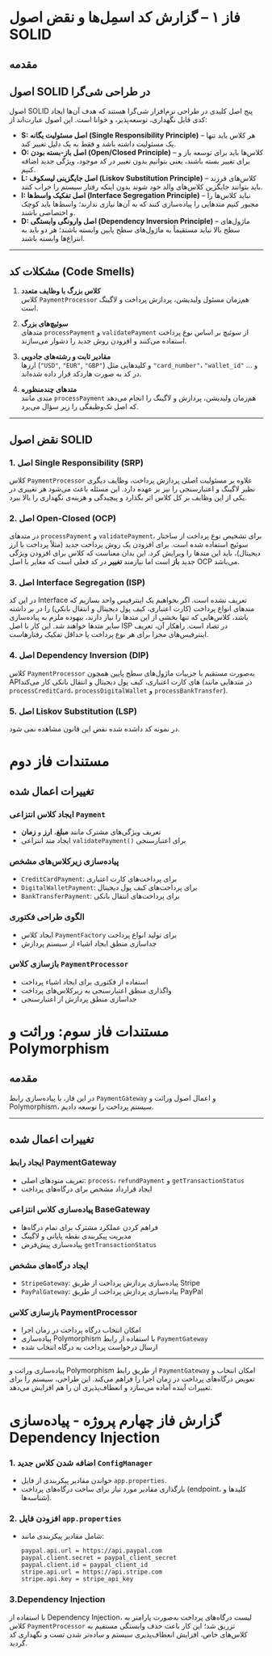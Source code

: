 # فاز ۱ – گزارش کد اسمِل‌ها و نقض اصول SOLID

## مقدمه
## اصول SOLID در طراحی شی‌گرا

اصول SOLID پنج اصل کلیدی در طراحی نرم‌افزار شی‌گرا هستند که هدف آن‌ها ایجاد کدی قابل نگهداری، توسعه‌پذیر، و خوانا است. این اصول عبارت‌اند از:

- **S: اصل مسئولیت یگانه (Single Responsibility Principle)** – هر کلاس باید تنها یک مسئولیت داشته باشد و فقط به یک دلیل تغییر کند.
- **O: اصل باز-بسته بودن (Open/Closed Principle)** – کلاس‌ها باید برای توسعه باز و برای تغییر بسته باشند، یعنی بتوانیم بدون تغییر در کد موجود، ویژگی جدید اضافه کنیم.
- **L: اصل جایگزینی لیسکوف (Liskov Substitution Principle)** – کلاس‌های فرزند باید بتوانند جایگزین کلاس‌های والد خود شوند بدون اینکه رفتار سیستم را خراب کنند.
- **I: اصل تفکیک واسط‌ها (Interface Segregation Principle)** – نباید کلاس‌ها را مجبور کنیم متدهایی را پیاده‌سازی کنند که به آن‌ها نیازی ندارند؛ واسط‌ها باید کوچک و اختصاصی باشند.
- **D: اصل وارونگی وابستگی (Dependency Inversion Principle)** – ماژول‌های سطح بالا نباید مستقیماً به ماژول‌های سطح پایین وابسته باشند؛ هر دو باید به انتزاع‌ها وابسته باشند.

---

## مشکلات کد (Code Smells)

1. **کلاس بزرگ با وظایف متعدد**  
   کلاس `PaymentProcessor` هم‌زمان مسئول ولیدیشن، پردازش پرداخت و لاگینگ است.

2. **سوئیچ‌های بزرگ**  
   متدهای `processPayment` و `validatePayment` از سوئیچ بر اساس نوع پرداخت استفاده می‌کنند و افزودن روش جدید را دشوار می‌سازند.

3. **مقادیر ثابت و رشته‌های جادویی**  
   ارزها (`"USD"`, `"EUR"`, `"GBP"`) و کلیدهایی مثل `"card_number"`، `"wallet_id"` و ... در کد به صورت هاردکد قرار داده شده‌اند.

4. **متدهای چندمنظوره**  
   متدی مانند `processPayment` هم‌زمان ولیدیشن، پردازش و لاگینگ را انجام می‌دهد که اصل تک‌وظیفگی را زیر سؤال می‌برد.

---

## نقض اصول SOLID

### 1. اصل Single Responsibility (SRP)
کلاس `PaymentProcessor` علاوه بر مسئولیت اصلی پردازش پرداخت، وظایف دیگری نظیر لاگینگ و اعتبارسنجی را نیز بر عهده دارد. این مسئله باعث می‌شود هر تغییری در یکی از این وظایف بر کل کلاس اثر بگذارد و پیچیدگی و هزینه‌ی نگهداری را بالا ببرد.

### 2. اصل Open-Closed (OCP)
در متدهای `processPayment` و `validatePayment`، برای تشخیص نوع پرداخت از ساختار سوئیچ استفاده شده است. برای افزودن یک روش پرداخت جدید (مثلاً پرداخت با ارز دیجیتال)، باید این متدها را ویرایش کرد. این بدان معناست که کلاس برای افزودن ویژگی جدید **باز** است اما نیازمند **تغییر** در کد فعلی است که مغایر با اصل OCP می‌باشد.

### 3. اصل Interface Segregation (ISP)
در این کد Interface  تعریف نشده است. اگر بخواهیم یک اینترفیس واحد بسازیم که متدهای انواع پرداخت (کارت اعتباری، کیف پول دیجیتال و انتقال بانکی) را در بر داشته باشد، کلاس‌هایی که تنها بخشی از این متدها را نیاز دارند، بیهوده ملزم به پیاده‌سازی سایر متدها خواهند شد. این کار با اصل ISP در تضاد است. راهکار آن، تعریف اینترفیس‌های مجزا برای هر نوع پرداخت یا حداقل تفکیک رفتارهاست.

### 4. اصل Dependency Inversion (DIP)
کلاس `PaymentProcessor` به‌صورت مستقیم با جزییات ماژول‌های سطح پایین همچون APIهای کارت اعتباری، کیف پول دیجیتال و انتقال بانکی کار می‌کند (در متدهایی مانند `processCreditCard`، `processDigitalWallet` و `processBankTransfer`). 

### 5. اصل Liskov Substitution (LSP)
در نمونه کد داشده شده نقض این قانون مشاهده نمی شود.


# مستندات فاز دوم 

## تغییرات اعمال شده

### ایجاد کلاس انتزاعی `Payment`

- تعریف ویژگی‌های مشترک مانند **مبلغ**، **ارز** و **زمان**
- ایجاد متد انتزاعی `validatePayment()` برای اعتبارسنجی

### پیاده‌سازی زیرکلاس‌های مشخص

- `CreditCardPayment`: برای پرداخت‌های کارت اعتباری
- `DigitalWalletPayment`: برای پرداخت‌های کیف پول دیجیتال
- `BankTransferPayment`: برای پرداخت‌های انتقال بانکی

### الگوی طراحی فکتوری

- ایجاد کلاس `PaymentFactory` برای تولید انواع پرداخت
- جداسازی منطق ایجاد اشیاء از سیستم پردازش

### بازسازی کلاس `PaymentProcessor`

- استفاده از فکتوری برای ایجاد اشیاء پرداخت
- واگذاری منطق اعتبارسنجی به زیرکلاس‌های پرداخت
- جداسازی منطق پردازش از اعتبارسنجی


# مستندات فاز سوم: وراثت و Polymorphism

## مقدمه
در این فاز، با پیاده‌سازی رابط `PaymentGateway` و اعمال اصول وراثت و Polymorphism، سیستم پرداخت را توسعه دادیم.

---

## تغییرات اعمال شده

### ایجاد رابط PaymentGateway
- تعریف متودهای اصلی: `process`، `refundPayment` و `getTransactionStatus`
- ایجاد قرارداد مشخص برای درگاه‌های پرداخت

### پیاده‌سازی کلاس انتزاعی BaseGateway
- فراهم کردن عملکرد مشترک برای تمام درگاه‌ها
- مدیریت پیکربندی نقطه پایانی و لاگینگ
- پیاده‌سازی پیش‌فرض `getTransactionStatus`

### ایجاد درگاه‌های مشخص
- `StripeGateway`: پیاده‌سازی پردازش پرداخت از طریق Stripe
- `PayPalGateway`: پیاده‌سازی پردازش پرداخت از طریق PayPal

### بازسازی کلاس PaymentProcessor
- امکان انتخاب درگاه پرداخت در زمان اجرا
- پیاده‌سازی Polymorphism با استفاده از رابط `PaymentGateway`
- ارسال درخواست پرداخت به درگاه انتخاب شده

---

پیاده‌سازی وراثت و Polymorphism از طریق رابط `PaymentGateway` امکان انتخاب و تعویض درگاه‌های پرداخت در زمان اجرا را فراهم می‌کند. این طراحی، سیستم را برای تغییرات آینده آماده می‌سازد و انعطاف‌پذیری آن را هم افزایش می‌دهد.

# گزارش فاز چهارم پروژه - پیاده‌سازی Dependency Injection

### 1. اضافه شدن کلاس جدید `ConfigManager`
- خواندن مقادیر پیکربندی از فایل `app.properties`.
- بارگذاری مقادیر مورد نیاز برای ساخت درگاه‌های پرداخت (endpoint، کلیدها و شناسه‌ها).
### 2. افزودن فایل `app.properties`
- شامل مقادیر پیکربندی مانند:
  ```properties
  paypal.api.url = https://api.paypal.com
  paypal.client.secret = paypal_client_secret
  paypal.client.id = paypal_client_id
  stripe.api.url = https://api.stripe.com
  stripe.api.key = stripe_api_key

### 3.Dependency Injection

 با استفاده از Dependency Injection، لیست درگاه‌های پرداخت به‌صورت پارامتر به کلاس `PaymentProcessor` تزریق شد؛ این کار باعث حذف وابستگی مستقیم به کلاس‌های خاص، افزایش انعطاف‌پذیری سیستم و ساده‌تر شدن تست و نگهداری کد گردید.